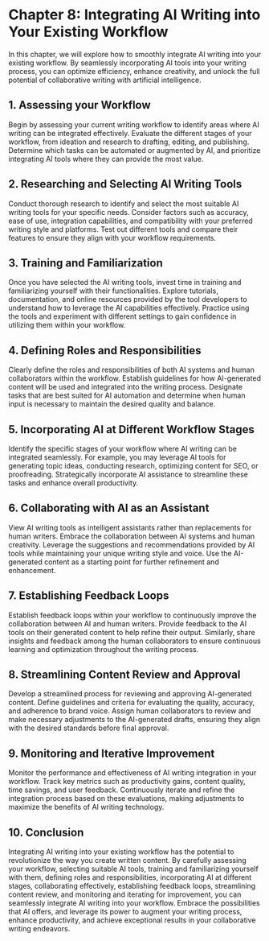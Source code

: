 Chapter 8: Integrating AI Writing into Your Existing Workflow
=============================================================

In this chapter, we will explore how to smoothly integrate AI writing into your existing workflow. By seamlessly incorporating AI tools into your writing process, you can optimize efficiency, enhance creativity, and unlock the full potential of collaborative writing with artificial intelligence.

**1. Assessing your Workflow**
------------------------------

Begin by assessing your current writing workflow to identify areas where AI writing can be integrated effectively. Evaluate the different stages of your workflow, from ideation and research to drafting, editing, and publishing. Determine which tasks can be automated or augmented by AI, and prioritize integrating AI tools where they can provide the most value.

**2. Researching and Selecting AI Writing Tools**
-------------------------------------------------

Conduct thorough research to identify and select the most suitable AI writing tools for your specific needs. Consider factors such as accuracy, ease of use, integration capabilities, and compatibility with your preferred writing style and platforms. Test out different tools and compare their features to ensure they align with your workflow requirements.

**3. Training and Familiarization**
-----------------------------------

Once you have selected the AI writing tools, invest time in training and familiarizing yourself with their functionalities. Explore tutorials, documentation, and online resources provided by the tool developers to understand how to leverage the AI capabilities effectively. Practice using the tools and experiment with different settings to gain confidence in utilizing them within your workflow.

**4. Defining Roles and Responsibilities**
------------------------------------------

Clearly define the roles and responsibilities of both AI systems and human collaborators within the workflow. Establish guidelines for how AI-generated content will be used and integrated into the writing process. Designate tasks that are best suited for AI automation and determine when human input is necessary to maintain the desired quality and balance.

**5. Incorporating AI at Different Workflow Stages**
----------------------------------------------------

Identify the specific stages of your workflow where AI writing can be integrated seamlessly. For example, you may leverage AI tools for generating topic ideas, conducting research, optimizing content for SEO, or proofreading. Strategically incorporate AI assistance to streamline these tasks and enhance overall productivity.

**6. Collaborating with AI as an Assistant**
--------------------------------------------

View AI writing tools as intelligent assistants rather than replacements for human writers. Embrace the collaboration between AI systems and human creativity. Leverage the suggestions and recommendations provided by AI tools while maintaining your unique writing style and voice. Use the AI-generated content as a starting point for further refinement and enhancement.

**7. Establishing Feedback Loops**
----------------------------------

Establish feedback loops within your workflow to continuously improve the collaboration between AI and human writers. Provide feedback to the AI tools on their generated content to help refine their output. Similarly, share insights and feedback among the human collaborators to ensure continuous learning and optimization throughout the writing process.

**8. Streamlining Content Review and Approval**
-----------------------------------------------

Develop a streamlined process for reviewing and approving AI-generated content. Define guidelines and criteria for evaluating the quality, accuracy, and adherence to brand voice. Assign human collaborators to review and make necessary adjustments to the AI-generated drafts, ensuring they align with the desired standards before final approval.

**9. Monitoring and Iterative Improvement**
-------------------------------------------

Monitor the performance and effectiveness of AI writing integration in your workflow. Track key metrics such as productivity gains, content quality, time savings, and user feedback. Continuously iterate and refine the integration process based on these evaluations, making adjustments to maximize the benefits of AI writing technology.

**10. Conclusion**
------------------

Integrating AI writing into your existing workflow has the potential to revolutionize the way you create written content. By carefully assessing your workflow, selecting suitable AI tools, training and familiarizing yourself with them, defining roles and responsibilities, incorporating AI at different stages, collaborating effectively, establishing feedback loops, streamlining content review, and monitoring and iterating for improvement, you can seamlessly integrate AI writing into your workflow. Embrace the possibilities that AI offers, and leverage its power to augment your writing process, enhance productivity, and achieve exceptional results in your collaborative writing endeavors.
